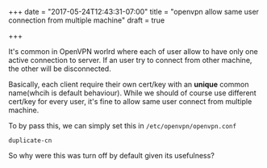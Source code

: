 +++
date = "2017-05-24T12:43:31-07:00"
title = "openvpn allow same user connection from multiple machine"
draft = true

+++

It's common in OpenVPN worlrd where each of user allow to have only one
active connection to server. If an user try to connect from other
machine, the other will be disconnected.

Basically, each client require their own cert/key with an **unique**
common name(whcih is default behaviour). While we should of course use
different cert/key for every user, it's fine to allow same user connect
from multiple machine.

To by pass this, we can simply set this in `/etc/openvpn/openvpn.conf`

```
duplicate-cn
```

So why were this was turn off by default given its usefulness?

